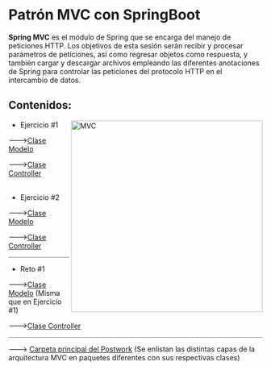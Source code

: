# Patrón MVC con SpringBoot

**Spring MVC** es el módulo de Spring que se encarga del manejo de peticiones HTTP. Los objetivos de esta sesión 
serán recibir y procesar parámetros de peticiones, así como 
regresar objetos como respuesta, y también cargar y descargar archivos empleando las diferentes anotaciones de Spring
para controlar las peticiones del protocolo HTTP en el intercambio de datos.

## Contenidos:

<img align="right" src="https://www.interviewbit.com/blog/wp-content/uploads/2022/05/Working-of-MVC-1024x686.png" alt="MVC" width="380"/>

<ul>
<li> Ejercicio #1</li>
</ul>

--->[Clase Modelo](./Ejemplos_Y_Reto/src/main/java/org/bedu/java/backend/Sesion6/model/Usuario.java)

--->[Clase Controller](./Ejemplos_Y_Reto/src/main/java/org/bedu/java/backend/Sesion6/controller/UsuarioControler.java)
<br></br>
<ul>
<li> Ejercicio #2</li>
</ul>

--->[Clase Modelo](./Ejemplos_Y_Reto/src/main/java/org/bedu/java/backend/Sesion6/model/UsuarioEjem2.java) 

--->[Clase Controller](./Ejemplos_Y_Reto/src/main/java/org/bedu/java/backend/Sesion6/controller/Ejem2Controler.java)

<hr style="background-color:gray">

<ul>
<li> Reto #1</li>
</ul>

--->[Clase Modelo](./Ejemplos_Y_Reto/src/main/java/org/bedu/java/backend/Sesion6/model/Usuario.java) (Misma que en Ejercicio #1)

--->[Clase Controller](./Ejemplos_Y_Reto/src/main/java/org/bedu/java/backend/Sesion6/controller/RetoControler.java)

<hr style="background-color:gray">


---> [Carpeta principal del Postwork](./Postwork6/src/main/java/org/bedu/java/backend/Postwork6)
(Se enlistan las
distintas capas de la arquitectura MVC en paquetes diferentes con sus respectivas clases)

